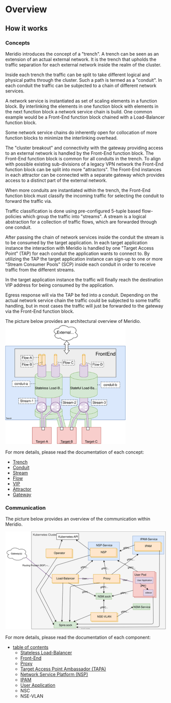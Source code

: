 # Overview

## How it works

### Concepts

Meridio introduces the concept of a "trench". A trench can be seen as an extension of an actual external network. It is the trench that upholds the traffic separation for each external network inside the realm of the cluster.

Inside each trench the traffic can be split to take different logical and physical paths through the cluster. Such a path is termed as a "conduit". In each conduit the traffic can be subjected to a chain of different network services.

A network service is instantiated as set of scaling elements in a function block. By interlinking the elements in one function block with elements in the next function block a network service chain is build. One common example would be a Front-End function block chained with a Load-Balancer function block.

Some network service chains do inherently open for collocation of more function blocks to minimize the interlinking overhead.

The "cluster breakout" and connectivity with the gateway providing access to an external network is handled by the Front-End function block. The Front-End function block is common for all conduits in the trench. To align with possible existing sub-divisions of a legacy VPN network the Front-End function block can be split into more "attractors". The Front-End instances in each attractor can be connected with a separate gateway which provides access to a distinct part of the external network.

When more conduits are instantiated within the trench, the Front-End function block must classify the incoming traffic for selecting the conduit to forward the traffic via.

Traffic classification is done using pre-configured 5-tuple based flow-policies which group the traffic into "streams". A stream is a logical abstraction for a collection of traffic flows, which are forwarded through one conduit.

After passing the chain of network services inside the conduit the stream is to be consumed by the target application. In each target application instance the
interaction with Meridio is handled by one "Target Access Point" (TAP) for each conduit the application wants to connect to. By utilizing the TAP the target application instance can sign-up to one or more "Stream Consumer Pools" (SCP) inside each conduit in order to receive traffic from the different streams.

In the target application instance the traffic will finally reach the destination VIP address for being consumed by the application.

Egress response will via the TAP be fed into a conduit.
Depending on the actual network service chain the traffic could be subjected to some traffic handling, but in most cases the traffic will just be forwarded to the gateway via the Front-End function block.

The picture below provides an architectural overview of Meridio.
<img src="resources/Overview-Concepts.svg" width="75%">

For more details, please read the documentation of each concept:
* [Trench](concepts.md#trench)
* [Conduit](concepts.md#conduit)
* [Stream](concepts.md#stream)
* [Flow](concepts.md#flow)
* [VIP](concepts.md#vip)
* [Attractor](concepts.md#attractor)
* [Gateway](concepts.md#gateway)

<!-- 
### Runtime configuration

https://github.com/Nordix/Meridio-Operator

### Network Service Mesh

https://networkservicemesh.io/
https://github.com/networkservicemesh/networkservicemesh/tree/v0.2.0
https://github.com/networkservicemesh/networkservicemesh/blob/v0.2.0/docs/what-is-nsm.md 
-->

### Communication

The picture below provides an overview of the communication within Meridio.

<img src="resources/Overview-Communication.svg" width="100%">

For more details, please read the documentation of each component:
* [table of contents](readme.md)
    * [Stateless Load-Balancer](stateless-load-balancer.md)
    * [Front-End](front-end.md)
    * [Proxy](proxy.md)
    * [Target Access Point Ambassador (TAPA)](tapa.md)
    * [Network Service Platform (NSP)](nsp.md)
    * [IPAM](ipam.md)
    * [User Application](user-application.md)
    * NSC
    * NSE-VLAN
